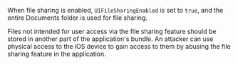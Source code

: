 When file sharing is enabled, `UIFileSharingEnabled` is set to `true`, and the entire Documents folder is used for file sharing. 

Files not intended for user access via the file sharing feature should be stored in another part of the application's bundle.
An attacker can use physical access to the iOS device to gain access to them by abusing the file sharing feature in the application.
